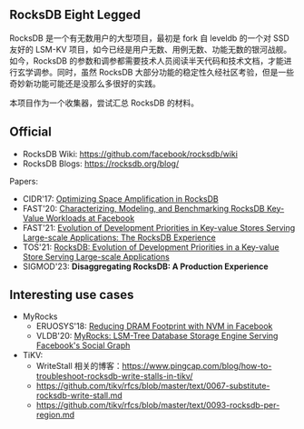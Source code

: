 ## RocksDB Eight Legged

RocksDB 是一个有无数用户的大型项目，最初是 fork 自 leveldb 的一个对 SSD 友好的 LSM-KV 项目，如今已经是用户无数、用例无数、功能无数的银河战舰。如今，RocksDB 的参数和调参都需要技术人员阅读半天代码和技术文档，才能进行玄学调参。同时，虽然 RocksDB 大部分功能的稳定性久经社区考验，但是一些奇妙新功能可能还是没那么多很好的实践。

本项目作为一个收集器，尝试汇总 RocksDB 的材料。

## Official

* RocksDB Wiki: https://github.com/facebook/rocksdb/wiki
* RocksDB Blogs: https://rocksdb.org/blog/

Papers:

* CIDR'17: [Optimizing Space Amplification in RocksDB](https://research.facebook.com/publications/optimizing-space-amplification-in-rocksdb/)
* FAST'20: [Characterizing, Modeling, and Benchmarking RocksDB Key-Value Workloads at Facebook](https://research.facebook.com/publications/characterizing-modeling-and-benchmarking-rocksdb-key-value-workloads-at-facebook/)
* FAST'21: [Evolution of Development Priorities in Key-value Stores Serving Large-scale Applications: The RocksDB Experience](https://research.facebook.com/publications/evolution-of-development-priorities-in-key-value-stores-serving-large-scale-applications-the-rocksdb-experience/)
* TOS'21: [RocksDB: Evolution of Development Priorities in a Key-value Store Serving Large-scale Applications](https://research.facebook.com/publications/rocksdb-evolution-of-development-priorities-in-a-key-value-store-serving-large-scale-applications/)
* SIGMOD'23: **Disaggregating RocksDB: A Production Experience**

## Interesting use cases

* MyRocks
  * ERUOSYS'18: [Reducing DRAM Footprint with NVM in Facebook](https://research.facebook.com/publications/reducing-dram-footprint-with-nvm-in-facebook/)
  * VLDB'20: [MyRocks: LSM-Tree Database Storage Engine Serving Facebook's Social Graph](https://research.facebook.com/publications/myrocks-lsm-tree-database-storage-engine-serving-facebooks-social-graph/)
* TiKV:
  * WriteStall 相关的博客：https://www.pingcap.com/blog/how-to-troubleshoot-rocksdb-write-stalls-in-tikv/
  * https://github.com/tikv/rfcs/blob/master/text/0067-substitute-rocksdb-write-stall.md
  * https://github.com/tikv/rfcs/blob/master/text/0093-rocksdb-per-region.md